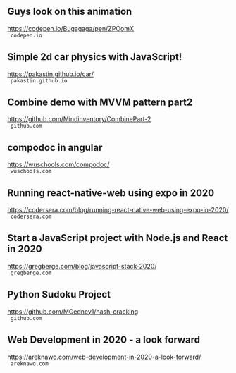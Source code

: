 ## Guys look on this animation  
https://codepen.io/Bugagaga/pen/ZPOomX  
 ` codepen.io`
  

## Simple 2d car physics with JavaScript!  
https://pakastin.github.io/car/  
 ` pakastin.github.io`
  

## Combine demo with MVVM pattern part2  
https://github.com/Mindinventory/CombinePart-2  
 ` github.com`
  

## compodoc in angular  
https://wuschools.com/compodoc/  
 ` wuschools.com`
  

## Running react-native-web using expo in 2020  
https://codersera.com/blog/running-react-native-web-using-expo-in-2020/  
 ` codersera.com`
  

## Start a JavaScript project with Node.js and React in 2020  
https://gregberge.com/blog/javascript-stack-2020/  
 ` gregberge.com`
  

## Python Sudoku Project  
https://github.com/MGedney1/hash-cracking  
 ` github.com`
  

## Web Development in 2020 - a look forward  
https://areknawo.com/web-development-in-2020-a-look-forward/  
 ` areknawo.com`
  


